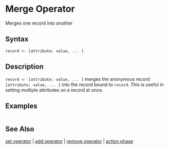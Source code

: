 # Merge Operator

Merges one record into another

## Syntax

```
record <- [attribute: value, ... ]
```

## Description

`record <- [attribute: value, ... ]` merges the anonymous record `[attribute: value, ... ]` into the record bound to `record`. This is useful in setting multiple attributes on a record at once.

## Examples

```

```

## See Also

[set operator](set.md) | [add operator](add.md) | [remove operator](remove.md) | [action phase](action-phase.md)